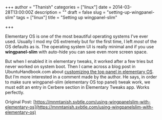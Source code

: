 +++
author = "Thanish"
categories = ["linux"]
date = 2014-03-28T13:00:00Z
description = ""
draft = false
slug = "setting-up-wingpanel-slim"
tags = ["linux"]
title = "Setting up wingpanel-slim"

+++


Elementary OS is one of the most beautiful operating systems I’ve  ever used. Usually I mod my OS extremely but for the first time, I left _most_ of the OS defaults as is. The operating system UI is really minimal and if you use **wingpanel-slim** with auto-hide you can save even more screen space.

But when I enabled it in elementary tweaks, it worked after a few  tries but never worked on system boot. Then I came across a blog post in  UbuntuHandbook.com about [customizing the top panel in elementary OS](http://ubuntuhandbook.org/index.php/2013/10/customize-elementaryos-panel/).  But I’m more interested in a comment made by the author. He says, in  order to make sure wingpanel-slim (elementary OS top panel) tweak work,  we must edit an entry in Cerbere section in Elementary Tweaks app. Works  perfectly.

Original Post: [https://mnmtanish.svbtle.com/using-wingpanelslim-with-elementary-os](https://mnmtanish.svbtle.com/using-wingpanelslim-with-elementary-os)

